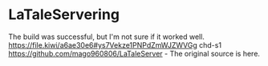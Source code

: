 # LaTaleServering
The build was successful, but I'm not sure if it worked well.
https://file.kiwi/a6ae30e6#ys7Vekze1PNPdZmWJZWVGg chd-s1
https://github.com/mago960806/LaTaleServer - The original source is here.
